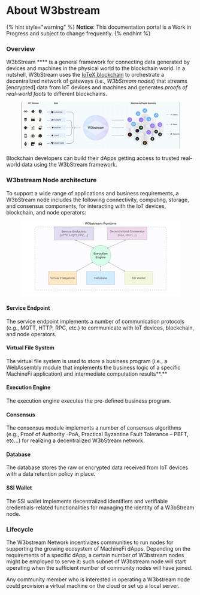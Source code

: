# About W3bstream

{% hint style="warning" %}
**Notice**: This documentation portal is a Work in Progress and subject to change frequently.
{% endhint %}

### Overview

W3bStream **** is a general framework for connecting data generated by devices and machines in the physical world to the blockchain world. In a nutshell, W3bStream uses the [IoTeX blockchain](https://docs.iotex.io) to orchestrate a decentralized network of gateways (i.e., _W3bStream nodes_) that streams \[encrypted] data from IoT devices and machines and generates _proofs of real-world facts_ to different blockchains.&#x20;

<figure><img src=".gitbook/assets/w3bstream-animation.gif" alt=""><figcaption></figcaption></figure>

Blockchain developers can build their dApps getting access to trusted real-world data using the W3bStream framework.

### W3bstream Node architecture

To support a wide range of applications and business requirements, a W3bStream node includes the following connectivity, computing, storage, and consensus components, for interacting with the IoT devices, blockchain, and node operators:

<figure><img src=".gitbook/assets/image (15).png" alt=""><figcaption></figcaption></figure>

#### **Service Endpoint**

The service endpoint implements a number of communication protocols (e.g., MQTT, HTTP, RPC, etc.) to communicate with IoT devices, blockchain, and node operators.

#### **Virtual File System**

The virtual file system is used to store a business program (i.e., a WebAssembly module that implements the business logic of a specific MachineFi application) and intermediate computation results**.**

#### **Execution Engine**

The execution engine executes the pre-defined business program.

#### Consensus

The consensus module implements a number of consensus algorithms (e.g., Proof of Authority -PoA, Practical Byzantine Fault Tolerance – PBFT, etc…) for realizing a decentralized W3bStream network.

#### **Database**

The database stores the raw or encrypted data received from IoT devices with a data retention policy in place.

#### SSI Wallet

The SSI wallet implements decentralized identifiers and verifiable credentials-related functionalities for managing the identity of a W3bStream node.

### Lifecycle

The W3bstream Network incentivizes communities to run nodes for supporting the growing ecosystem of MachineFi dApps. Depending on the requirements of a specific dApp, a certain number of W3bstream nodes might be employed to serve it: such subnet of W3bstream node will start operating when the sufficient number of community nodes will have joined.

Any community member who is interested in operating a W3bstream node could provision a virtual machine on the cloud or set up a local server.
